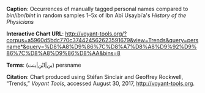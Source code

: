 **Caption**: Occurrences of manually tagged personal names compared to *bin*/*ibn*/*bint* in random samples 1–5x of Ibn Abī Uṣaybiʿa's *History of the Physicians*

**Interactive Chart URL**: http://voyant-tools.org/?corpus=a5960d5bdc770c374424562623591679&view=Trends&query=persname*&query=%D8%A8%D9%86%7C%D8%A7%D8%A8%D9%92%D9%86%7C%D8%A8%D9%86%D8%AA&bins=8

**Terms**:
(بن|ابْن|بنت)
persname

**Citation**: Chart produced using Stéfan Sinclair and Geoffrey Rockwell, “Trends,” *Voyant Tools*, accessed August 30, 2017, http://voyant-tools.org.

